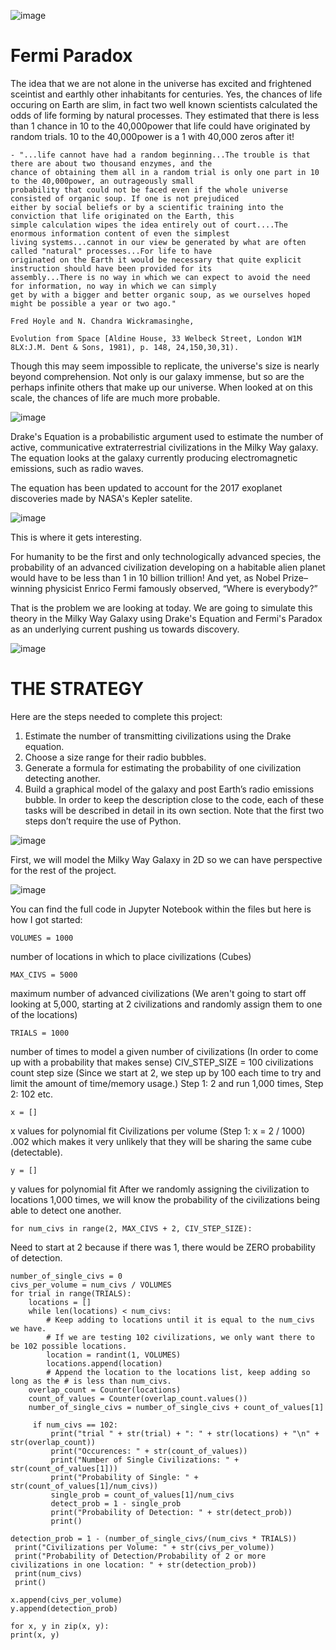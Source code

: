 ![image](https://user-images.githubusercontent.com/66803124/120327249-66c8f780-c29e-11eb-9a43-026227ff6877.png)

# Fermi Paradox

The idea that we are not alone in the universe has excited and frightened sceintist and earthly other inhabitants for centuries. Yes, the chances of life occuring on Earth are slim, in fact two well known scientists calculated the odds of life forming by natural processes. They estimated that there is less than 1 chance in 10 to the 40,000power that life could have originated by random trials. 10 to the 40,000power is a 1 with 40,000 zeros after it!

```
- "...life cannot have had a random beginning...The trouble is that there are about two thousand enzymes, and the 
chance of obtaining them all in a random trial is only one part in 10 to the 40,000power, an outrageously small 
probability that could not be faced even if the whole universe consisted of organic soup. If one is not prejudiced 
either by social beliefs or by a scientific training into the conviction that life originated on the Earth, this 
simple calculation wipes the idea entirely out of court....The enormous information content of even the simplest 
living systems...cannot in our view be generated by what are often called "natural" processes...For life to have 
originated on the Earth it would be necessary that quite explicit instruction should have been provided for its 
assembly...There is no way in which we can expect to avoid the need for information, no way in which we can simply 
get by with a bigger and better organic soup, as we ourselves hoped might be possible a year or two ago."

Fred Hoyle and N. Chandra Wickramasinghe,

Evolution from Space [Aldine House, 33 Welbeck Street, London W1M 8LX:J.M. Dent & Sons, 1981), p. 148, 24,150,30,31).
```
Though this may seem impossible to replicate, the universe's size is nearly beyond comprehension. Not only is our galaxy immense, but so are the perhaps infinite others that make up our universe. When looked at on this scale, the chances of life are much more probable. 

![image](https://user-images.githubusercontent.com/66803124/120330082-51090180-c2a1-11eb-9921-16f466cbbf21.png)

Drake's Equation is a probabilistic argument used to estimate the number of active, communicative extraterrestrial civilizations in the Milky Way galaxy. The equation looks at the  galaxy currently producing electromagnetic emissions, such as radio waves. 

The equation has been updated to account for the 2017 exoplanet discoveries made by NASA's Kepler satelite.

![image](https://user-images.githubusercontent.com/66803124/120327170-51ec6400-c29e-11eb-8529-2407bd20afbe.png)

This is where it gets interesting. 

For humanity to be the first and only technologically advanced species, the probability of an advanced civilization developing on a habitable alien planet would have to be less than 1 in 10 billion trillion! And yet, as Nobel Prize–winning physicist Enrico Fermi famously observed,  “Where is everybody?”

That is the problem we are looking at today. We are going to simulate this theory in the Milky Way Galaxy using Drake's Equation and Fermi's Paradox as an underlying current pushing us towards discovery. 

![image](https://user-images.githubusercontent.com/66803124/120471546-b02a4d00-c359-11eb-9c7f-b6e18622ddbd.png)

# THE STRATEGY
Here are the steps needed to complete this project:
1. Estimate the number of transmitting civilizations using the Drake equation.
2. Choose a size range for their radio bubbles.
3. Generate a formula for estimating the probability of one civilization detecting another.
4. Build a graphical model of the galaxy and post Earth’s radio emissions bubble.
In order to keep the description close to the code, each of these tasks will be described in
detail in its own section. Note that the first two steps don’t require the use of Python.

![image](https://user-images.githubusercontent.com/66803124/120471280-5fb2ef80-c359-11eb-9adc-a22342abb5f5.png)

First, we will model the Milky Way Galaxy in 2D so we can have perspective for the rest of the project. 

![image](https://user-images.githubusercontent.com/66803124/120471229-532e9700-c359-11eb-8ab1-3fbb931f436d.png)

You can find the full code in  Jupyter Notebook within the files but here is how I got started:

    VOLUMES = 1000 
number of locations in which to place civilizations (Cubes)

    MAX_CIVS = 5000 
maximum number of advanced civilizations 
(We aren't going to start off looking at 5,000, starting at 2 civilizations and randomly assign them to one of the locations)

    TRIALS = 1000 
number of times to model a given number of civilizations
(In order to come up with a probability that makes sense)
    CIV_STEP_SIZE = 100 
civilizations count step size
(Since we start at 2, we step up by 100 each time to try and limit the amount of time/memory usage.) 
Step 1: 2 and run 1,000 times, Step 2: 102 etc.

    x = [] 

x values for polynomial fit 
Civilizations per volume (Step 1: x = 2 / 1000) .002 which makes it very unlikely that they will be sharing the same cube (detectable). 

    y = [] 

y values for polynomial fit
After we randomly assigning the civilization to locations 1,000 times, 
we will know the probability of the civilizations being able to detect one another.

    for num_civs in range(2, MAX_CIVS + 2, CIV_STEP_SIZE):

Need to start at 2 because if there was 1, there would be ZERO probability of detection. 

    number_of_single_civs = 0
    civs_per_volume = num_civs / VOLUMES
    for trial in range(TRIALS):
        locations = []
        while len(locations) < num_civs:
            # Keep adding to locations until it is equal to the num_civs we have. 
            # If we are testing 102 civilizations, we only want there to be 102 possible locations.
            location = randint(1, VOLUMES)
            locations.append(location)
            # Append the location to the locations list, keep adding so long as the # is less than num_civs. 
        overlap_count = Counter(locations)
        count_of_values = Counter(overlap_count.values())
        number_of_single_civs = number_of_single_civs + count_of_values[1]
        
         if num_civs == 102:
             print("trial " + str(trial) + ": " + str(locations) + "\n" + str(overlap_count))
             print("Occurences: " + str(count_of_values))
             print("Number of Single Civilizations: " + str(count_of_values[1]))
             print("Probability of Single: " + str(count_of_values[1]/num_civs))
             single_prob = count_of_values[1]/num_civs
             detect_prob = 1 - single_prob 
             print("Probability of Detection: " + str(detect_prob))
             print()
             
    detection_prob = 1 - (number_of_single_civs/(num_civs * TRIALS))
     print("Civilizations per Volume: " + str(civs_per_volume))
     print("Probability of Detection/Probability of 2 or more civilizations in one location: " + str(detection_prob))
     print(num_civs)
     print()
     
    x.append(civs_per_volume)
    y.append(detection_prob)
 
    for x, y in zip(x, y):
    print(x, y)
